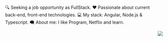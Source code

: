 


🔍 Seeking a job opportunity as FullStack.
❤️ Passionate about current back-end, front-end technologies.
💻 My stack: Angular, Node.js & Typescript.
🗨️ About me: I like Program, Netflix and learn.

<img align="right" src="https://github-readme-stats.vercel.app/api?username=Theryston&show_icons=true">




